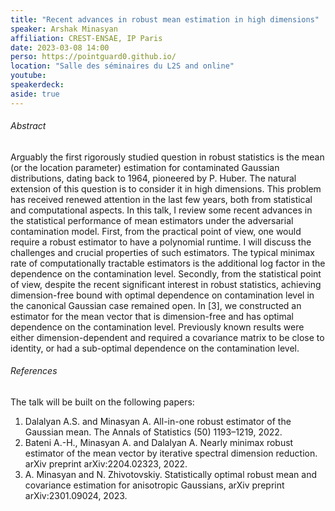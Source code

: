 ```yaml
---
title: "Recent advances in robust mean estimation in high dimensions"
speaker: Arshak Minasyan
affiliation: CREST-ENSAE, IP Paris
date: 2023-03-08 14:00
perso: https://pointguard0.github.io/
location: "Salle des séminaires du L2S and online"
youtube: 
speakerdeck: 
aside: true
---
```


###### Abstract

Arguably the first rigorously studied question in robust statistics is the mean (or the location parameter) estimation
for contaminated Gaussian distributions, dating back to 1964, pioneered by P. Huber.
The natural extension of this question is to consider it in high dimensions.
This problem has received renewed attention in the last few years, both from statistical and computational aspects.
In this talk, I review some recent advances in the statistical performance of mean estimators under the adversarial contamination model.
First, from the practical point of view, one would require a robust estimator to have a polynomial runtime.
I will discuss the challenges and crucial properties of such estimators.
The typical minimax rate of computationally tractable estimators is the additional log factor in the dependence on the contamination level.
Secondly, from the statistical point of view, despite the recent significant interest in robust statistics,
achieving dimension-free bound with optimal dependence on contamination level in the canonical Gaussian case remained open.
In [3], we constructed an estimator for the mean vector that is dimension-free and has optimal dependence on the contamination level.
Previously known results were either dimension-dependent and required a covariance matrix to be close to identity,
or had a sub-optimal dependence on the contamination level. 


###### References

The talk will be built on the following papers:

1. Dalalyan A.S. and Minasyan A. All-in-one robust estimator of the Gaussian mean. The Annals of Statistics (50) 1193–1219, 2022. 
2. Bateni A.-H., Minasyan A. and Dalalyan A. Nearly minimax robust estimator of the mean vector by iterative spectral dimension reduction. arXiv preprint arXiv:2204.02323, 2022. 
3. A. Minasyan and N. Zhivotovskiy. Statistically optimal robust mean and covariance estimation for anisotropic Gaussians, arXiv preprint arXiv:2301.09024, 2023. 
